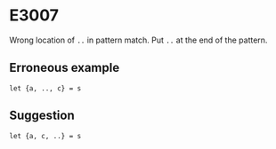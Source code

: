 # E3007

Wrong location of `..` in pattern match. Put `..` at the end of the pattern.

## Erroneous example

```moonbit
let {a, .., c} = s
```

## Suggestion

```moonbit
let {a, c, ..} = s
```
